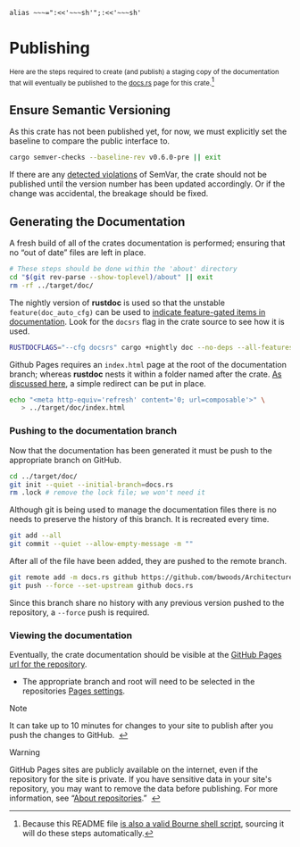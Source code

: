 	alias ~~~=":<<'~~~sh'";:<<'~~~sh'

# Publishing

<small>Here are the steps required to create (and publish) a staging copy of the documentation that will eventually be published to the [docs.rs]() page for this crate.</small>[^sh]




[^sh]: Because this README file [is also a valid Bourne shell script](https://gist.github.com/bwoods/1c25cb7723a06a076c2152a2781d4d49), sourcing it will do these steps automatically.



## Ensure Semantic Versioning

As this crate has not been published yet, for now, we must explicitly set the baseline to compare the public interface to.

~~~sh
cargo semver-checks --baseline-rev v0.6.0-pre || exit
~~~

If there are any [detected violations](https://github.com/obi1kenobi/cargo-semver-checks) of SemVar, the crate should not be published until the version number has been updated accordingly. Or if the change was accidental, the breakage should be fixed.



## Generating the Documentation

A fresh build of all of the crates documentation is performed; ensuring that no “out of date” files are left in place.	

~~~sh
# These steps should be done within the 'about' directory
cd "$(git rev-parse --show-toplevel)/about" || exit
rm -rf ../target/doc/
~~~

The nightly version of **rustdoc** is used so that the unstable `feature(doc_auto_cfg)` can be used to [indicate feature-gated items in documentation](https://github.com/rust-random/rand/issues/986). Look for the `docsrs` flag in the crate source to see how it is used.

~~~sh
RUSTDOCFLAGS="--cfg docsrs" cargo +nightly doc --no-deps --all-features || exit
~~~

Github Pages requires an `index.html` page at the root of the documentation branch; whereas **rustdoc** nests it within a folder named after the crate. [As discussed here](https://dev.to/deciduously/prepare-your-rust-api-docs-for-github-pages-2n5i), a simple redirect can be put in place.

~~~sh
echo "<meta http-equiv='refresh' content='0; url=composable'>" \
   > ../target/doc/index.html
~~~



### Pushing to the documentation branch

Now that the documentation has been generated it must be push to the appropriate branch on GitHub.

~~~sh
cd ../target/doc/
git init --quiet --initial-branch=docs.rs
rm .lock # remove the lock file; we won't need it
~~~

Although git is being used to manage the documentation files there is no needs to preserve the history of this branch. It is recreated every time.

~~~sh
git add --all
git commit --quiet --allow-empty-message -m ""
~~~

After all of the file have been added, they are pushed to the remote branch.

~~~sh
git remote add -m docs.rs github https://github.com/bwoods/Architecture.git
git push --force --set-upstream github docs.rs
~~~

Since this branch share no history with any previous version pushed to the repository, a `--force` push is required.



### Viewing the documentation

Eventually, the crate documentation should be visible at the [GitHub Pages url for the repository](http://bwoods.github.io/Architecture).

- The appropriate branch and root will need to be selected in the repositories [Pages settings](https://github.com/bwoods/Architecture/settings/pages).



> [!NOTE]
>
> It can take up to 10 minutes for changes to your site to publish after you push the changes to GitHub.&nbsp; [↩](https://docs.github.com/en/pages/getting-started-with-github-pages/creating-a-github-pages-site)



> [!WARNING]
>
> GitHub Pages sites are publicly available on the internet, even if the repository for the site is private. If you have sensitive data in your site's repository, you may want to remove the data before publishing. For more information, see “[About repositories](https://docs.github.com/en/repositories/creating-and-managing-repositories/about-repositories#about-repository-visibility).”&nbsp; [↩](https://docs.github.com/en/pages/getting-started-with-github-pages/creating-a-github-pages-site)



